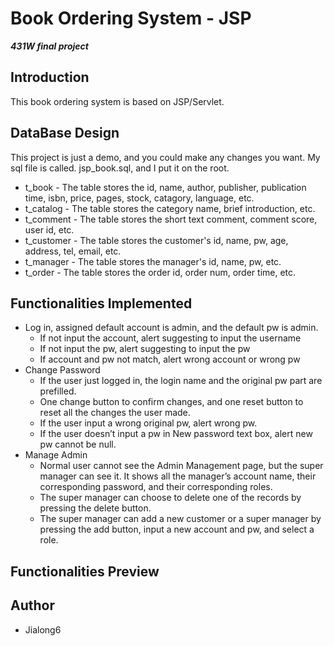 # Book Ordering System - JSP
***431W final project***  


## Introduction
This book ordering system is based on JSP/Servlet.  

## DataBase Design
This project is just a demo, and you could make any changes you want. My sql file is called. jsp_book.sql, and I put it on the root.  
* t_book - The table stores the id, name, author, publisher, publication time, isbn, price, pages, stock, catagory, language, etc.
* t_catalog - The table stores the category name, brief introduction, etc.
* t_comment - The table stores the short text comment, comment score, user id, etc.
* t_customer - The table stores the customer's id, name, pw, age, address, tel, email, etc.
* t_manager - The table stores the manager's id, name, pw, etc.
* t_order - The table stores the order id, order num, order time, etc.

## Functionalities Implemented
* Log in, assigned default account is admin, and the default pw is admin.
  * If not input the account, alert suggesting to input the username
  * If not input the pw, alert suggesting to input the pw
  * If account and pw not match, alert wrong account or wrong pw
* Change Password
  * If the user just logged in, the login name and the original pw part are prefilled.
  * One change button to confirm changes, and one reset button to reset all the changes the user made.
  * If the user input a wrong original pw, alert wrong pw.
  * If the user doesn’t input a pw in New password text box, alert new pw cannot be null.
* Manage Admin
  * Normal user cannot see the Admin Management page, but the super manager can see it. It shows all the manager’s account name, their corresponding password, and their corresponding roles.
  * The super manager can choose to delete one of the records by pressing the delete button.
  * The super manager can add a new customer or a super manager by pressing the add button, input a new account and pw, and select a role.


## Functionalities Preview


## Author
*  Jialong6
